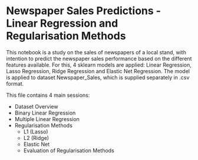 # Newspaper Sales Predictions - Linear Regression and Regularisation Methods
This notebook is a study on the sales of newspapers of a local stand, with intention to predict the newspaper sales performance based on the different features available.
For this, 4 sklearn models are applied: Linear Regression, Lasso Regression, Ridge Regression and Elastic Net Regression.
The model is applied to dataset Newspaper_Sales, which is supplied separately in .csv format.

This file contains 4 main sessions:
- Dataset Overview
- Binary Linear Regression
- Multiple Linear Regression
- Regularisation Methods
    - L1 (Lasso)
    - L2 (Ridge)
    - Elastic Net
    - Evaluation of Regularisation Methods
